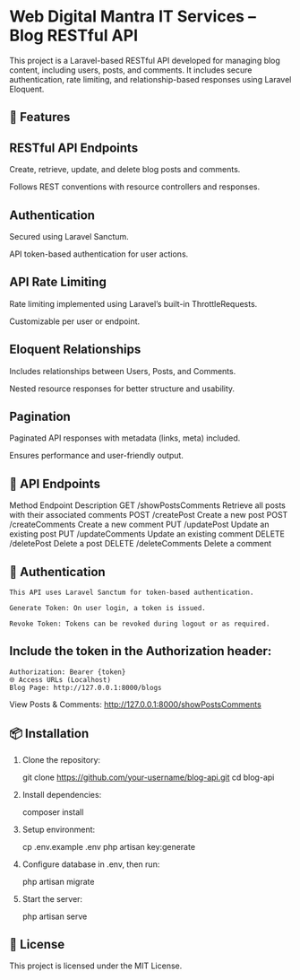 # Web Digital Mantra IT Services – Blog RESTful API
This project is a Laravel-based RESTful API developed for managing blog content, including users, posts, and comments. It includes secure authentication, rate limiting, and relationship-based responses using Laravel Eloquent.

## 🔧 Features
## RESTful API Endpoints

Create, retrieve, update, and delete blog posts and comments.

Follows REST conventions with resource controllers and responses.

## Authentication

Secured using Laravel Sanctum.

API token-based authentication for user actions.

## API Rate Limiting

Rate limiting implemented using Laravel’s built-in ThrottleRequests.

Customizable per user or endpoint.

## Eloquent Relationships

Includes relationships between Users, Posts, and Comments.

Nested resource responses for better structure and usability.

## Pagination

Paginated API responses with metadata (links, meta) included.

Ensures performance and user-friendly output.

## 📡 API Endpoints
Method	Endpoint	Description
GET	/showPostsComments	Retrieve all posts with their associated comments
POST	/createPost	Create a new post
POST	/createComments	Create a new comment
PUT	/updatePost	Update an existing post
PUT	/updateComments	Update an existing comment
DELETE	/deletePost	Delete a post
DELETE	/deleteComments	Delete a comment

## 🔐 Authentication
    This API uses Laravel Sanctum for token-based authentication.

    Generate Token: On user login, a token is issued.

    Revoke Token: Tokens can be revoked during logout or as required.

## Include the token in the Authorization header:

    Authorization: Bearer {token}
    🌐 Access URLs (Localhost)
    Blog Page: http://127.0.0.1:8000/blogs

View Posts & Comments: http://127.0.0.1:8000/showPostsComments

## 📦 Installation
1. Clone the repository:

    git clone https://github.com/your-username/blog-api.git
    cd blog-api

2. Install dependencies:

    composer install

3. Setup environment:

    cp .env.example .env
    php artisan key:generate

4. Configure database in .env, then run:

    php artisan migrate

5. Start the server:

    php artisan serve

## 📄 License
This project is licensed under the MIT License.

